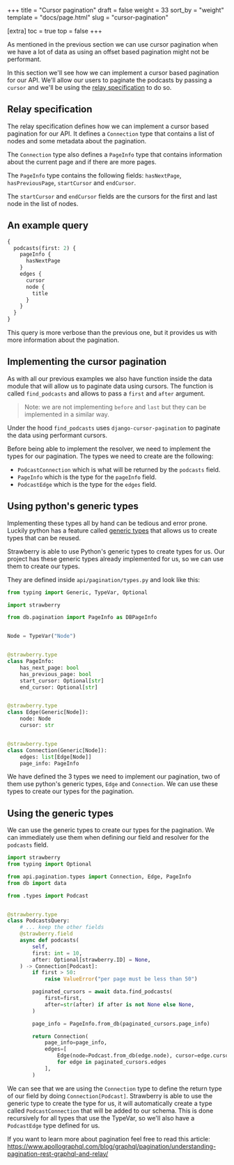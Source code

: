 +++
title = "Cursor pagination"
draft = false
weight = 33
sort_by = "weight"
template = "docs/page.html"
slug = "cursor-pagination"

[extra]
toc = true
top = false
+++

As mentioned in the previous section we can use cursor pagination when we have a
lot of data as using an offset based pagination might not be performant.

In this section we'll see how we can implement a cursor based pagination for our
API. We'll allow our users to paginate the podcasts by passing a `cursor` and
we'll be using the
[relay specification](https://relay.dev/graphql/connections.htm) to do so.

## Relay specification

The relay specification defines how we can implement a cursor based pagination
for our API. It defines a `Connection` type that contains a list of nodes and
some metadata about the pagination.

The `Connection` type also defines a `PageInfo` type that contains information
about the current page and if there are more pages.

The `PageInfo` type contains the following fields: `hasNextPage`,
`hasPreviousPage`, `startCursor` and `endCursor`.

The `startCursor` and `endCursor` fields are the cursors for the first and last
node in the list of nodes.

## An example query

```graphql
{
  podcasts(first: 2) {
    pageInfo {
      hasNextPage
    }
    edges {
      cursor
      node {
        title
      }
    }
  }
}
```

This query is more verbose than the previous one, but it provides us with more
information about the pagination.

## Implementing the cursor pagination

As with all our previous examples we also have function inside the data module
that will allow us to paginate data using cursors. The function is called
`find_podcasts` and allows to pass a `first` and `after` argument.

> Note: we are not implementing `before` and `last` but they can be implemented
> in a similar way.

Under the hood `find_podcasts` uses `django-cursor-pagination` to paginate the
data using performant cursors.

Before being able to implement the resolver, we need to implement the types for
our pagination. The types we need to create are the following:

- `PodcastConnection` which is what will be returned by the `podcasts` field.
- `PageInfo` which is the type for the `pageInfo` field.
- `PodcastEdge` which is the type for the `edges` field.

## Using python's generic types

Implementing these types all by hand can be tedious and error prone. Luckily
python has a feature called
[generic types](https://docs.python.org/3/library/typing.html#generics) that
allows us to create types that can be reused.

Strawberry is able to use Python's generic types to create types for us. Our
project has these generic types already implemented for us, so we can use them
to create our types.

They are defined inside `api/pagination/types.py` and look like this:

```python
from typing import Generic, TypeVar, Optional

import strawberry

from db.pagination import PageInfo as DBPageInfo


Node = TypeVar("Node")


@strawberry.type
class PageInfo:
    has_next_page: bool
    has_previous_page: bool
    start_cursor: Optional[str]
    end_cursor: Optional[str]


@strawberry.type
class Edge(Generic[Node]):
    node: Node
    cursor: str


@strawberry.type
class Connection(Generic[Node]):
    edges: list[Edge[Node]]
    page_info: PageInfo
```

We have defined the 3 types we need to implement our pagination, two of them use
python's generic types, `Edge` and `Connection`. We can use these types to
create our types for the pagination.

## Using the generic types

We can use the generic types to create our types for the pagination. We can
immediately use them when defining our field and resolver for the `podcasts`
field.

```python
import strawberry
from typing import Optional

from api.pagination.types import Connection, Edge, PageInfo
from db import data

from .types import Podcast


@strawberry.type
class PodcastsQuery:
    # ... keep the other fields
    @strawberry.field
    async def podcasts(
        self,
        first: int = 10,
        after: Optional[strawberry.ID] = None,
    ) -> Connection[Podcast]:
        if first > 50:
            raise ValueError("per page must be less than 50")

        paginated_cursors = await data.find_podcasts(
            first=first,
            after=str(after) if after is not None else None,
        )

        page_info = PageInfo.from_db(paginated_cursors.page_info)

        return Connection(
            page_info=page_info,
            edges=[
                Edge(node=Podcast.from_db(edge.node), cursor=edge.cursor)
                for edge in paginated_cursors.edges
            ],
        )
```

We can see that we are using the `Connection` type to define the return type of
our field by doing `Connection[Podcast]`. Strawberry is able to use the generic
type to create the type for us, it will automatically create a type called
`PodcastConnection` that will be added to our schema. This is done recursively
for all types that use the TypeVar, so we'll also have a `PodcastEdge` type
defined for us.

If you want to learn more about pagination feel free to read this article:
https://www.apollographql.com/blog/graphql/pagination/understanding-pagination-rest-graphql-and-relay/
